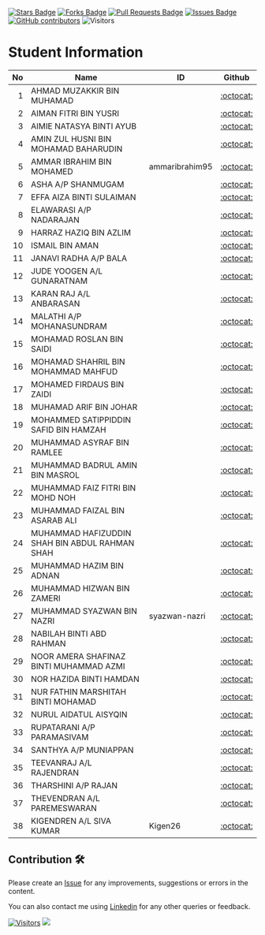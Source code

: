 
<a href="https://github.com/drshahizan/mobile_apps/stargazers"><img src="https://img.shields.io/github/stars/drshahizan/mobile_apps" alt="Stars Badge"/></a>
<a href="https://github.com/drshahizan/mobile_apps/network/members"><img src="https://img.shields.io/github/forks/drshahizan/mobile_apps" alt="Forks Badge"/></a>
<a href="https://github.com/drshahizan/mobile_apps/pulls"><img src="https://img.shields.io/github/issues-pr/drshahizan/mobile_apps" alt="Pull Requests Badge"/></a>
<a href="https://github.com/drshahizan/mobile_apps/issues"><img src="https://img.shields.io/github/issues/drshahizan/mobile_apps" alt="Issues Badge"/></a>
<a href="https://github.com/drshahizan/mobile_apps/graphs/contributors"><img alt="GitHub contributors" src="https://img.shields.io/github/contributors/drshahizan/mobile_apps?color=2b9348"></a>
![Visitors](https://api.visitorbadge.io/api/visitors?path=https%3A%2F%2Fgithub.com%2Fdrshahizan%2Fmobile_apps&labelColor=%23d9e3f0&countColor=%23697689&style=flat)


# Student Information

| No | Name                                           | ID |              Github              |
| -: | ---------------------------------------------- | -- | :------------------------------: |
|  1 | AHMAD MUZAKKIR BIN MUHAMAD                     |    | [:octocat:](https://github.com/) |
|  2 | AIMAN FITRI BIN YUSRI                          |    | [:octocat:](https://github.com/) |
|  3 | AIMIE NATASYA BINTI AYUB                       |    | [:octocat:](https://github.com/) |
|  4 | AMIN ZUL HUSNI BIN MOHAMAD BAHARUDIN           |    | [:octocat:](https://github.com/) |
|  5 | AMMAR IBRAHIM BIN MOHAMED                      |  ammaribrahim95  | [:octocat:](https://github.com/ammaribrahim95) |
|  6 | ASHA A/P SHANMUGAM                             |    | [:octocat:](https://github.com/) |
|  7 | EFFA AIZA BINTI SULAIMAN                       |    | [:octocat:](https://github.com/) |
|  8 | ELAWARASI A/P NADARAJAN                        |    | [:octocat:](https://github.com/) |
|  9 | HARRAZ HAZIQ BIN AZLIM                         |    | [:octocat:](https://github.com/) |
| 10 | ISMAIL BIN AMAN                                |    | [:octocat:](https://github.com/) |
| 11 | JANAVI RADHA A/P BALA                          |    | [:octocat:](https://github.com/) |
| 12 | JUDE YOOGEN A/L GUNARATNAM                     |    | [:octocat:](https://github.com/) |
| 13 | KARAN RAJ A/L ANBARASAN                        |    | [:octocat:](https://github.com/) |
| 14 | MALATHI A/P MOHANASUNDRAM                      |    | [:octocat:](https://github.com/) |
| 15 | MOHAMAD ROSLAN BIN SAIDI                       |    | [:octocat:](https://github.com/) |
| 16 | MOHAMAD SHAHRIL BIN MOHAMMAD MAHFUD            |    | [:octocat:](https://github.com/) |
| 17 | MOHAMED FIRDAUS BIN ZAIDI                      |    | [:octocat:](https://github.com/) |
| 18 | MUHAMAD ARIF BIN JOHAR                         |    | [:octocat:](https://github.com/) |
| 19 | MOHAMMED SATIPPIDDIN SAFID BIN HAMZAH          |    | [:octocat:](https://github.com/) |
| 20 | MUHAMMAD ASYRAF BIN RAMLEE                     |    | [:octocat:](https://github.com/) |
| 21 | MUHAMMAD BADRUL AMIN BIN MASROL                |    | [:octocat:](https://github.com/) |
| 22 | MUHAMMAD FAIZ FITRI BIN MOHD NOH               |    | [:octocat:](https://github.com/) |
| 23 | MUHAMMAD FAIZAL BIN ASARAB ALI                 |    | [:octocat:](https://github.com/) |
| 24 | MUHAMMAD HAFIZUDDIN SHAH BIN ABDUL RAHMAN SHAH |    | [:octocat:](https://github.com/) |
| 25 | MUHAMMAD HAZIM BIN ADNAN                       |    | [:octocat:](https://github.com/) |
| 26 | MUHAMMAD HIZWAN BIN ZAMERI                     |    | [:octocat:](https://github.com/) |
| 27 | MUHAMMAD SYAZWAN BIN NAZRI                     |  syazwan-nazri  | [:octocat:](https://github.com/syazwan-nazri) |
| 28 | NABILAH BINTI ABD RAHMAN                       |    | [:octocat:](https://github.com/) |
| 29 | NOOR AMERA SHAFINAZ BINTI MUHAMMAD AZMI        |    | [:octocat:](https://github.com/) |
| 30 | NOR HAZIDA BINTI HAMDAN                        |    | [:octocat:](https://github.com/) |
| 31 | NUR FATHIN MARSHITAH BINTI MOHAMAD             |    | [:octocat:](https://github.com/) |
| 32 | NURUL AIDATUL AISYQIN                          |    | [:octocat:](https://github.com/) |
| 33 | RUPATARANI A/P PARAMASIVAM                     |    | [:octocat:](https://github.com/) |
| 34 | SANTHYA A/P MUNIAPPAN                          |    | [:octocat:](https://github.com/) |
| 35 | TEEVANRAJ A/L RAJENDRAN                        |    | [:octocat:](https://github.com/) |
| 36 | THARSHINI A/P RAJAN                            |    | [:octocat:](https://github.com/) |
| 37 | THEVENDRAN A/L PAREMESWARAN                    |    | [:octocat:](https://github.com/) |
| 38 | KIGENDREN A/L SIVA KUMAR                       |Kigen26| [:octocat:](https://github.com/Kigen26) |

## Contribution 🛠️
Please create an [Issue](https://github.com/drshahizan/mobile_apps/issues) for any improvements, suggestions or errors in the content.

You can also contact me using [Linkedin](https://www.linkedin.com/in/drshahizan/) for any other queries or feedback.

[![Visitors](https://api.visitorbadge.io/api/visitors?path=https%3A%2F%2Fgithub.com%2Fdrshahizan&labelColor=%23697689&countColor=%23555555&style=plastic)](https://visitorbadge.io/status?path=https%3A%2F%2Fgithub.com%2Fdrshahizan)
![](https://hit.yhype.me/github/profile?user_id=81284918)
